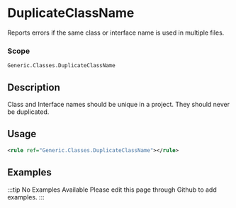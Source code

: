 # DuplicateClassName

Reports errors if the same class or interface name is used in multiple files.

### Scope

`Generic.Classes.DuplicateClassName`

## Description

Class and Interface names should be unique in a project.  They should never be duplicated.

## Usage

```xml
<rule ref="Generic.Classes.DuplicateClassName"></rule>
```

## Examples

:::tip No Examples Available
Please edit this page through Github to add examples.
:::